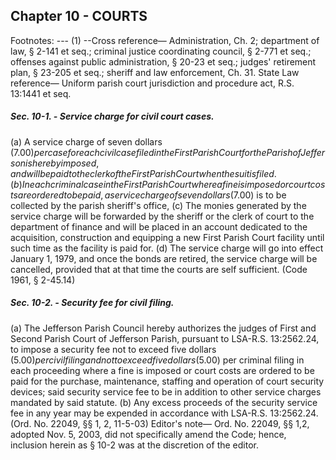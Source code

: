 ## Chapter 10 - COURTS
Footnotes:
--- (1) --Cross reference— Administration, Ch. 2; department of law, § 2-141 et seq.; criminal justice coordinating
council, § 2-771 et seq.; offenses against public administration, § 20-23 et seq.; judges' retirement plan, § 23-205
et seq.; sheriff and law enforcement, Ch. 31.
State Law reference— Uniform parish court jurisdiction and procedure act, R.S. 13:1441 et seq.
##### Sec. 10-1. - Service charge for civil court cases.
(a)
A service charge of seven dollars ($7.00) per case for each civil case filed in the First Parish Court for the Parish
of Jefferson is hereby imposed, and will be paid to the clerk of the First Parish Court when the suit is filed.
(b)
In each criminal case in the First Parish Court where a fine is imposed or court costs are ordered to be paid, a
service charge of seven dollars ($7.00) is to be collected by the parish sheriff's office,
(c)
The monies generated by the service charge will be forwarded by the sheriff or the clerk of court to the
department of finance and will be placed in an account dedicated to the acquisition, construction and equipping a
new First Parish Court facility until such time as the facility is paid for.
(d)
The service charge will go into effect January 1, 1979, and once the bonds are retired, the service charge will be
cancelled, provided that at that time the courts are self sufficient.
(Code 1961, § 2-45.14)
##### Sec. 10-2. - Security fee for civil filing.
(a)
The Jefferson Parish Council hereby authorizes the judges of First and Second Parish Court of Jefferson Parish,
pursuant to LSA-R.S. 13:2562.24, to impose a security fee not to exceed five dollars ($5.00) per civil filing and
not to exceed five dollars ($5.00) per criminal filing in each proceeding where a fine is imposed or court costs
are ordered to be paid for the purchase, maintenance, staffing and operation of court security devices; said
security service fee to be in addition to other service charges mandated by said statute.
(b)
Any excess proceeds of the security service fee in any year may be expended in accordance with LSA-R.S.
13:2562.24.
(Ord. No. 22049, §§ 1, 2, 11-5-03)
Editor's note— Ord. No. 22049, §§ 1,2, adopted Nov. 5, 2003, did not specifically amend the Code; hence,
inclusion herein as § 10-2 was at the discretion of the editor.
